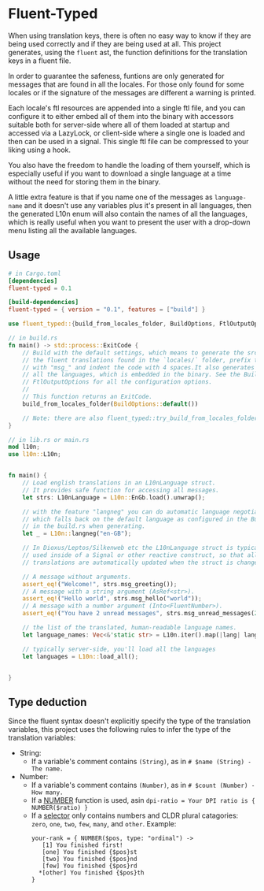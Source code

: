 # Fluent-Typed

When using translation keys, there is often no easy way to know if they are being used
correctly and if they are being used at all. This project generates, using the `fluent` ast,
the function definitions for the translation keys in a fluent file.

In order to guarantee the safeness, funtions are only generated for messages that
are found in all the locales. For those only found for some locales
or if the signature of the messages are different a warning is printed.

Each locale's ftl resources are appended into a single ftl file, and you can configure it
to either embed all of them into the binary with accessors suitable both for server-side
where all of them loaded at startup and accessed via a LazyLock, or client-side where
a single one is loaded and then can be used in a signal. This single ftl file can be
compressed to your liking using a hook.

You also have the freedom
to handle the loading of them yourself, which is especially useful if you want to
download a single language at a time without the need for storing them in the binary.

A little extra feature is that if you name one of the messages as `language-name` and it
doesn't use any variables plus it's present in all languages, then the generated L10n
enum will also contain the names of all the languages, which is really useful when you
want to present the user with a drop-down menu listing all the available languages.

## Usage

```toml
# in Cargo.toml
[dependencies]
fluent-typed = 0.1

[build-dependencies]
fluent-typed = { version = "0.1", features = ["build"] }
```

```rust
use fluent_typed::{build_from_locales_folder, BuildOptions, FtlOutputOptions};

// in build.rs
fn main() -> std::process::ExitCode {
    // Build with the default settings, which means to generate the src/l10n.rs file from
    // the fluent translations found in the `locales/` folder, prefix the generated functions
    // with "msg_" and indent the code with 4 spaces.It also generates a single ftl file with
    // all the languages, which is embedded in the binary. See the BuildOptions and
    // FtlOutputOptions for all the configuration options.
    //
    // This function returns an ExitCode.
    build_from_locales_folder(BuildOptions::default())

    // Note: there are also fluent_typed::try_build_from_locales_folder which returns a Result
}
```

```rust
// in lib.rs or main.rs
mod l10n;
use l10n::L10n;


fn main() {
    // Load english translations in an L10nLanguage struct.
    // It provides safe function for accessing all messages.
    let strs: L10nLanguage = L10n::EnGb.load().unwrap();

    // with the feature "langneg" you can do automatic language negotiation,
    // which falls back on the default language as configured in the BuildOptions
    // in the build.rs when generating.
    let _ = L10n::langneg("en-GB");

    // In Dioxus/Leptos/Silkenweb etc the L10nLanguage struct is typically
    // used inside of a Signal or other reactive construct, so that all
    // translations are automatically updated when the struct is changed.

    // A message without arguments.
    assert_eq!("Welcome!", strs.msg_greeting());
    // A message with a string argument (AsRef<str>).
    assert_eq!("Hello world", strs.msg_hello("world"));
    // A message with a number argument (Into<FluentNumber>).
    assert_eq!("You have 2 unread messages", strs.msg_unread_messages(2));

    // the list of the translated, human-readable language names.
    let language_names: Vec<&'static str> = L10n.iter().map(|lang| lang.language_name()).collect();

    // typically server-side, you'll load all the languages
    let languages = L10n::load_all();


}
```

## Type deduction

Since the fluent syntax doesn't explicitly specify the type of the translation variables, this
project uses the following rules to infer the type of the translation variables:

- String:
  - If a variable's comment contains `(String)`, as in `# $name (String) - The name.`
- Number:
  - If a variable's comment contains `(Number)`, as in `# $count (Number) - How many.`
  - If a [NUMBER](https://projectfluent.org/fluent/guide/functions.html#number-1) function is used, asin `dpi-ratio = Your DPI ratio is { NUMBER($ratio) }`
  - If a [selector](https://projectfluent.org/fluent/guide/selectors.html) only contains numbers
    and CLDR plural catagories: `zero`, `one`, `two`, `few`, `many`, and `other`. Example:
    ```text
    your-rank = { NUMBER($pos, type: "ordinal") ->
       [1] You finished first!
       [one] You finished {$pos}st
       [two] You finished {$pos}nd
       [few] You finished {$pos}rd
      *[other] You finished {$pos}th
    }
    ```
